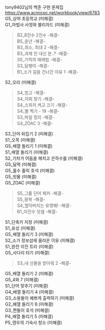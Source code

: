 tony9402님의 백준 구현 문제집 <br>
https://www.acmicpc.net/workbook/view/6783 <br>
G5_상어 초등학교 (미해결) <br>
G1_마법사 사엉와 블리자드 (미해결) <br>
>B2_8진수 2진수 -해결- <br>
>B5_윤년 -해결- <br>
>B3_최소, 최대 2 -해결- <br>
>B3_과제 안 내신 분..? -해결- <br>
>S5_기적의 매매법 -해결- <br>
>S3_달팽이 -해결- <br>
>B1_소가 길을 건너간 이유 1 -해결- <br>

S2_오리 (미해결) <br>
>S4_빙고 -해결- <br>
>S4_지뢰 찾기 -해결- <br>
>S4_스위치 켜고 끄기 -해결- <br>
>S4_별 찍기 - 19 -해결- <br>
>S3_파일 정리 -해결- <br>
>S4_ZOAC 3 -해결- <br>

S3_단어 뒤집기 2 (미해결) <br>
S1_오목 (미해결) <br>
G5_배열 돌리기 1 (미해결) <br>
S1_배열 돌리기 (미해결) <br>
S2_기차가 어둠을 헤치고 은하수를 (미해결) <br>
G5_달력 (미해결) <br>
G5_홀수 홀릭 호석 (미해결) <br>
G5_빗물 (미해결) <br>
G5_ZOAC (미해결) <br>
>S5_그룹 단어 체커 -해결- <br>
>S5_왕복 -해결- <br>
>S4_할아버지는 유명해! -해결- <br>
>B1_이진수 덧셈 -해결- <br>

S1_단축키 지정 (미해결) <br>
S1_유성 (미해결) <br>
G5_배열 돌리기 3 (미해결) <br>
S2_소가 정보섬에 올라온 이유 (미해결) <br>
S1_완전 이진 트리 (미해결) <br>
G5_사다리 타기 (미해결) <br>
>S3_내 선물을 받아줘 2 -해결- <br>

G5_배열 돌리기 2 (미해결) <br>
G5_4와 7 (미해결) <br>
S1_단어 맞추기 (미해결) <br>
G4_배열 돌리기 4 (미해결) <br>
G3_소용돌이 예쁘게 출력하기 (미해결) <br>
G2_배열 돌리기 6 (미해결) <br>
G3_짠돌이 호석 (미해결)<br> 
P4_배열 돌리기 5 (미해결) <br>
P5_영우의 기숙사 청소 (미해결) <br>
